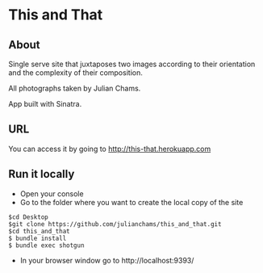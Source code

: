This and That
=====
## About
Single serve site that juxtaposes two images according to their orientation and the complexity of their composition.

All photographs taken by Julian Chams.

App built with Sinatra.

## URL

You can access it by going to http://this-that.herokuapp.com

## Run it locally

*    Open your console
*    Go to the folder where you want to create the local copy of the site

```
$cd Desktop
$git clone https://github.com/julianchams/this_and_that.git
$cd this_and_that
$ bundle install
$ bundle exec shotgun
```

*    In your browser window go to http://localhost:9393/